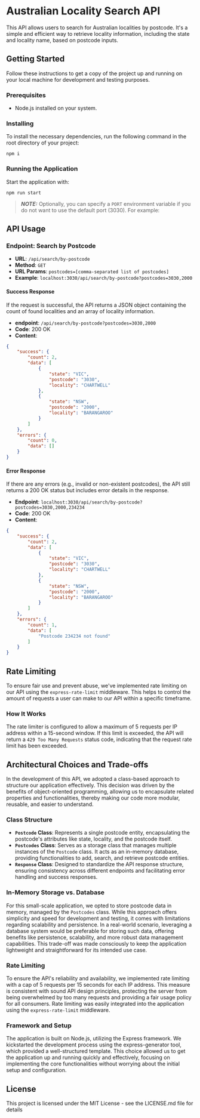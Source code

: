 # Australian Locality Search API

This API allows users to search for Australian localities by postcode. It's a simple and efficient way to retrieve locality information, including the state and locality name, based on postcode inputs.

## Getting Started

Follow these instructions to get a copy of the project up and running on your local machine for development and testing purposes.

### Prerequisites

- Node.js installed on your system.

### Installing

To install the necessary dependencies, run the following command in the root directory of your project:

    npm i


### Running the Application

Start the application with: 

    npm run start


> **_NOTE:_** Optionally, you can specify a `PORT` environment variable if you do not want to use the default port (3030). For example:


## API Usage

### Endpoint: Search by Postcode

- **URL**: `/api/search/by-postcode`
- **Method**: `GET`
- **URL Params**: `postcodes=[comma-separated list of postcodes]`
- **Example**: `localhost:3030/api/search/by-postcode?postcodes=3030,2000`

#### Success Response

If the request is successful, the API returns a JSON object containing the count of found localities and an array of locality information.
- **endpoint**: `/api/search/by-postcode?postcodes=3030,2000`
- **Code**: 200 OK
- **Content**:

```json
{
    "success": {
        "count": 2,
        "data": [
            {
                "state": "VIC",
                "postcode": "3030",
                "locality": "CHARTWELL"
            },
            {
                "state": "NSW",
                "postcode": "2000",
                "locality": "BARANGAROO"
            }
        ]
    },
    "errors": {
        "count": 0,
        "data": []
    }
}

```
#### Error Response
If there are any errors (e.g., invalid or non-existent postcodes), the API still returns a 200 OK status but includes error details in the response.

- **Endpoint**: `localhost:3030/api/search/by-postcode?postcodes=3030,2000,234234`
- **Code**: 200 OK
- **Content**:

```json
{
    "success": {
        "count": 2,
        "data": [
            {
                "state": "VIC",
                "postcode": "3030",
                "locality": "CHARTWELL"
            },
            {
                "state": "NSW",
                "postcode": "2000",
                "locality": "BARANGAROO"
            }
        ]
    },
    "errors": {
        "count": 1,
        "data": [
            "Postcode 234234 not found"
        ]
    }
}

```

## Rate Limiting

To ensure fair use and prevent abuse, we've implemented rate limiting on our API using the `express-rate-limit` middleware. This helps to control the amount of requests a user can make to our API within a specific timeframe.

### How It Works

The rate limiter is configured to allow a maximum of 5 requests per IP address within a 15-second window. If this limit is exceeded, the API will return a `429 Too Many Requests` status code, indicating that the request rate limit has been exceeded.

## Architectural Choices and Trade-offs

In the development of this API, we adopted a class-based approach to structure our application effectively. This decision was driven by the benefits of object-oriented programming, allowing us to encapsulate related properties and functionalities, thereby making our code more modular, reusable, and easier to understand.

### Class Structure

- **`Postcode` Class**: Represents a single postcode entity, encapsulating the postcode's attributes like state, locality, and the postcode itself.
- **`Postcodes` Class**: Serves as a storage class that manages multiple instances of the `Postcode` class. It acts as an in-memory database, providing functionalities to add, search, and retrieve postcode entities.
- **`Response` Class**: Designed to standardize the API response structure, ensuring consistency across different endpoints and facilitating error handling and success responses.

### In-Memory Storage vs. Database

For this small-scale application, we opted to store postcode data in memory, managed by the `Postcodes` class. While this approach offers simplicity and speed for development and testing, it comes with limitations regarding scalability and persistence. In a real-world scenario, leveraging a database system would be preferable for storing such data, offering benefits like persistence, scalability, and more robust data management capabilities. This trade-off was made consciously to keep the application lightweight and straightforward for its intended use case.

### Rate Limiting

To ensure the API's reliability and availability, we implemented rate limiting with a cap of 5 requests per 15 seconds for each IP address. This measure is consistent with sound API design principles, protecting the server from being overwhelmed by too many requests and providing a fair usage policy for all consumers. Rate limiting was easily integrated into the application using the `express-rate-limit` middleware.

### Framework and Setup

The application is built on Node.js, utilizing the Express framework. We kickstarted the development process using the express-generator tool, which provided a well-structured template. This choice allowed us to get the application up and running quickly and effectively, focusing on implementing the core functionalities without worrying about the initial setup and configuration.

## License
This project is licensed under the MIT License - see the LICENSE.md file for details

